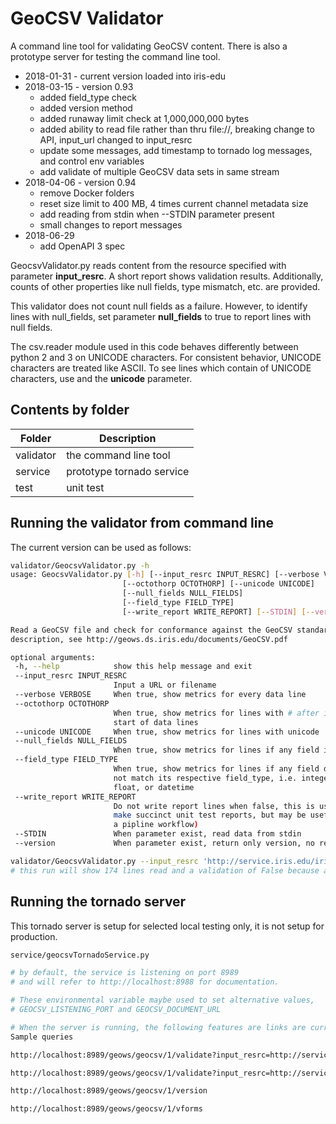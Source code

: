 # GeoCSV Validator

A command line tool for validating GeoCSV content. There is also a prototype server for testing the command line tool.

- 2018-01-31 - current version loaded into iris-edu
- 2018-03-15 - version 0.93
  - added field_type check
  - added version method
  - added runaway limit check at 1,000,000,000 bytes
  - added ability to read file rather than thru file://, breaking change to API, input_url changed to input_resrc
  - update some messages, add timestamp to tornado log messages, and control env variables
  - add validate of multiple GeoCSV data sets in same stream
- 2018-04-06 - version 0.94
  - remove Docker folders
  - reset size limit to 400 MB, 4 times current channel metadata size
  - add reading from stdin when --STDIN parameter present
  - small changes to report messages
- 2018-06-29
  - add OpenAPI 3 spec


GeocsvValidator.py reads content from the resource specified with parameter
**input_resrc**. A short report shows validation results. Additionally, counts
of other properties like null fields, type mismatch, etc. are provided.

This validator does not count null fields as a failure. However, to identify lines
with null_fields, set parameter **null_fields** to true to report lines with null fields.

The csv.reader module used in this code behaves differently
between python 2 and 3 on UNICODE characters. For consistent behavior, UNICODE
characters are treated like ASCII. To see lines which contain of UNICODE
characters, use and the **unicode** parameter.

##  Contents by folder

Folder |  Description
--------------- | --------------------------
validator | the command line tool
service | prototype tornado service
test | unit test

## Running the validator from command line

The current version can be used as follows:

``` bash
validator/GeocsvValidator.py -h
usage: GeocsvValidator.py [-h] [--input_resrc INPUT_RESRC] [--verbose VERBOSE]
                         [--octothorp OCTOTHORP] [--unicode UNICODE]
                         [--null_fields NULL_FIELDS]
                         [--field_type FIELD_TYPE]
                         [--write_report WRITE_REPORT] [--STDIN] [--version]

Read a GeoCSV file and check for conformance against the GeoCSV standard
description, see http://geows.ds.iris.edu/documents/GeoCSV.pdf

optional arguments:
 -h, --help            show this help message and exit
 --input_resrc INPUT_RESRC
                       Input a URL or filename
 --verbose VERBOSE     When true, show metrics for every data line
 --octothorp OCTOTHORP
                       When true, show metrics for lines with # after initial
                       start of data lines
 --unicode UNICODE     When true, show metrics for lines with unicode
 --null_fields NULL_FIELDS
                       When true, show metrics for lines if any field is null
 --field_type FIELD_TYPE
                       When true, show metrics for lines if any field does
                       not match its respective field_type, i.e. integer,
                       float, or datetime
 --write_report WRITE_REPORT
                       Do not write report lines when false, this is used to
                       make succinct unit test reports, but may be useful in
                       a pipline workflow)
 --STDIN               When parameter exist, read data from stdin
 --version             When parameter exist, return only version, no report

validator/GeocsvValidator.py --input_resrc 'http://service.iris.edu/irisws/availability/1/extent?network=IU&station=ANMO&format=geocsv'
# this run will show 174 lines read and a validation of False because at least one field is null, in this particular case 63 fields are null.

```

## Running the tornado server

This tornado server is setup for selected local testing only, it is not setup for production.

``` bash
service/geocsvTornadoService.py

# by default, the service is listening on port 8989
# and will refer to http://localhost:8988 for documentation.

# These environmental variable maybe used to set alternative values,
# GEOCSV_LISTENING_PORT and GEOCSV_DOCUMENT_URL

# When the server is running, the following features are links are currently active.
Sample queries

http://localhost:8989/geows/geocsv/1/validate?input_resrc=http://service.iris.edu/irisws/availability/1/extent?network=IU%26station=ANMO%26format=geocsv

http://localhost:8989/geows/geocsv/1/validate?input_resrc=http://service.iris.edu/fdsnws/station/1/query?level=station%26format=geocsv%26includecomments=true%26nodata=404

http://localhost:8989/geows/geocsv/1/version

http://localhost:8989/geows/geocsv/1/vforms
```
